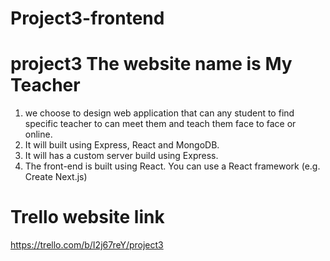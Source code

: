 # Project3-frontend
# project3 The website name is My Teacher
1. we choose to design web application that can any student to find specific teacher to can meet them and teach them face to face or  online.
2. It will built using Express, React and MongoDB.
3. It will has a custom server build using Express.
4. The front-end is built using React. You can use a React framework 
(e.g.
Create Next.js)
# Trello website link
 https://trello.com/b/I2j67reY/project3